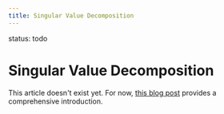 ```yaml
---
title: Singular Value Decomposition
---
```


status: todo

# Singular Value Decomposition

This article doesn't exist yet. For now, [this blog post](https://peterbloem.nl/blog/pca-4) provides a comprehensive introduction.